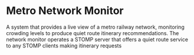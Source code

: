 # Metro Network Monitor

A system that provides a live view of a metro railway network, monitoring crowding levels to produce quiet route itinerary recommendations. The network monitor operates a STOMP server that offers a quiet route service to any STOMP clients making itinerary requests
